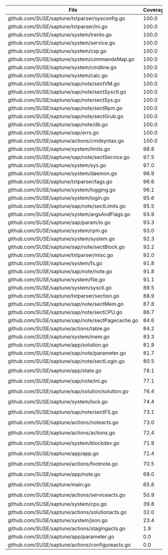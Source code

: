 | File | Coverage | Status |
| --- | --- | --- |
| github.com/SUSE/saptune/txtparser/sysconfig.go | 100.0 | :sunny: |
| github.com/SUSE/saptune/txtparser/ini.go | 100.0 | :sunny: |
| github.com/SUSE/saptune/system/trento.go | 100.0 | :sunny: |
| github.com/SUSE/saptune/system/service.go | 100.0 | :sunny: |
| github.com/SUSE/saptune/system/csp.go | 100.0 | :sunny: |
| github.com/SUSE/saptune/system/commandsMap.go | 100.0 | :sunny: |
| github.com/SUSE/saptune/system/cmdline.go | 100.0 | :sunny: |
| github.com/SUSE/saptune/system/calc.go | 100.0 | :sunny: |
| github.com/SUSE/saptune/sap/note/sectVM.go | 100.0 | :sunny: |
| github.com/SUSE/saptune/sap/note/sectSysctl.go | 100.0 | :sunny: |
| github.com/SUSE/saptune/sap/note/sectSys.go | 100.0 | :sunny: |
| github.com/SUSE/saptune/sap/note/sectRpm.go | 100.0 | :sunny: |
| github.com/SUSE/saptune/sap/note/sectGrub.go | 100.0 | :sunny: |
| github.com/SUSE/saptune/sap/note/db.go | 100.0 | :sunny: |
| github.com/SUSE/saptune/sap/errs.go | 100.0 | :sunny: |
| github.com/SUSE/saptune/actions/cmdsyntax.go | 100.0 | :sunny: |
| github.com/SUSE/saptune/system/limits.go | 98.8 | :sunny: |
| github.com/SUSE/saptune/sap/note/sectService.go | 97.5 | :sunny: |
| github.com/SUSE/saptune/system/sys.go | 97.0 | :sunny: |
| github.com/SUSE/saptune/system/daemon.go | 96.9 | :sunny: |
| github.com/SUSE/saptune/txtparser/tags.go | 96.6 | :sunny: |
| github.com/SUSE/saptune/system/logging.go | 96.1 | :sunny: |
| github.com/SUSE/saptune/system/login.go | 95.6 | :sunny: |
| github.com/SUSE/saptune/sap/note/sectLimits.go | 95.5 | :sunny: |
| github.com/SUSE/saptune/system/argsAndFlags.go | 93.9 | :sunny: |
| github.com/SUSE/saptune/sap/param/io.go | 93.3 | :sunny: |
| github.com/SUSE/saptune/system/rpm.go | 93.0 | :sunny: |
| github.com/SUSE/saptune/system/system.go | 92.3 | :sunny: |
| github.com/SUSE/saptune/sap/note/sectBlock.go | 92.2 | :sunny: |
| github.com/SUSE/saptune/txtparser/misc.go | 92.0 | :sunny: |
| github.com/SUSE/saptune/system/fs.go | 91.8 | :sunny: |
| github.com/SUSE/saptune/sap/note/note.go | 91.8 | :sunny: |
| github.com/SUSE/saptune/system/file.go | 91.1 | :sunny: |
| github.com/SUSE/saptune/system/sysctl.go | 89.5 | :sunny: |
| github.com/SUSE/saptune/txtparser/section.go | 88.9 | :sunny: |
| github.com/SUSE/saptune/sap/note/sectMem.go | 87.8 | :sunny: |
| github.com/SUSE/saptune/sap/note/sectCPU.go | 86.7 | :sunny: |
| github.com/SUSE/saptune/sap/note/sectPagecache.go | 84.6 | :sunny: |
| github.com/SUSE/saptune/actions/table.go | 84.2 | :sunny: |
| github.com/SUSE/saptune/system/mem.go | 83.3 | :sunny: |
| github.com/SUSE/saptune/app/solution.go | 81.9 | :sunny: |
| github.com/SUSE/saptune/sap/note/parameter.go | 81.7 | :sunny: |
| github.com/SUSE/saptune/sap/note/sectLogin.go | 80.5 | :sunny: |
| github.com/SUSE/saptune/app/state.go | 78.1 | :cloud: |
| github.com/SUSE/saptune/sap/note/ini.go | 77.1 | :cloud: |
| github.com/SUSE/saptune/sap/solution/solution.go | 76.4 | :cloud: |
| github.com/SUSE/saptune/system/lock.go | 74.4 | :cloud: |
| github.com/SUSE/saptune/sap/note/sectFS.go | 73.1 | :cloud: |
| github.com/SUSE/saptune/actions/noteacts.go | 73.0 | :cloud: |
| github.com/SUSE/saptune/actions/actions.go | 72.4 | :cloud: |
| github.com/SUSE/saptune/system/blockdev.go | 71.9 | :cloud: |
| github.com/SUSE/saptune/app/app.go | 71.4 | :cloud: |
| github.com/SUSE/saptune/actions/footnote.go | 70.5 | :cloud: |
| github.com/SUSE/saptune/app/note.go | 68.0 | :cloud: |
| github.com/SUSE/saptune/main.go | 65.8 | :cloud: |
| github.com/SUSE/saptune/actions/serviceacts.go | 50.9 | :cloud: |
| github.com/SUSE/saptune/system/cpu.go | 39.8 | :fire: |
| github.com/SUSE/saptune/actions/solutionacts.go | 32.0 | :fire: |
| github.com/SUSE/saptune/system/json.go | 23.4 | :fire: |
| github.com/SUSE/saptune/actions/stagingacts.go | 1.9 | :fire: |
| github.com/SUSE/saptune/app/parameter.go | 0.0 | :fire: |
| github.com/SUSE/saptune/actions/configureacts.go | 0.0 | :fire: |
